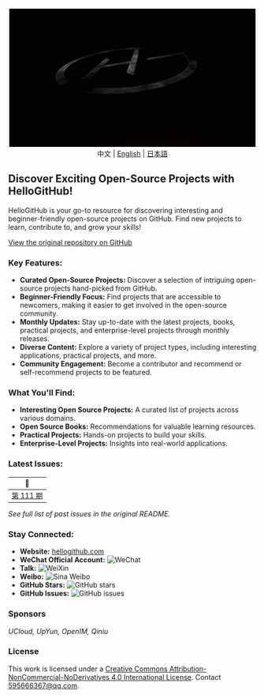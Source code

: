 <p align="center">
  <img src="https://raw.githubusercontent.com/521xueweihan/img_logo/master/logo/readme.gif"/>
  <br>中文 | <a href="README_en.md">English</a> | <a href="README_ja.md">日本語</a>
</p>

## Discover Exciting Open-Source Projects with HelloGitHub!

HelloGitHub is your go-to resource for discovering interesting and beginner-friendly open-source projects on GitHub.  Find new projects to learn, contribute to, and grow your skills!

[View the original repository on GitHub](https://github.com/521xueweihan/HelloGitHub)

### Key Features:

*   **Curated Open-Source Projects:** Discover a selection of intriguing open-source projects hand-picked from GitHub.
*   **Beginner-Friendly Focus:**  Find projects that are accessible to newcomers, making it easier to get involved in the open-source community.
*   **Monthly Updates:** Stay up-to-date with the latest projects, books, practical projects, and enterprise-level projects through monthly releases.
*   **Diverse Content:** Explore a variety of project types, including interesting applications, practical projects, and more.
*   **Community Engagement:**  Become a contributor and recommend or self-recommend projects to be featured.

### What You'll Find:

*   **Interesting Open Source Projects:** A curated list of projects across various domains.
*   **Open Source Books:** Recommendations for valuable learning resources.
*   **Practical Projects:** Hands-on projects to build your skills.
*   **Enterprise-Level Projects:** Insights into real-world applications.

### Latest Issues:

| :card_index: | 
| ------- | 
| [第 111 期](/content/HelloGitHub111.md) |

*See full list of past issues in the original README.*

### Stay Connected:

*   **Website:** [hellogithub.com](https://hellogithub.com/)
*   **WeChat Official Account:** <img src="https://cdn.jsdelivr.net/gh/521xueweihan/img_logo@main/logo/weixin.png" alt="WeChat">
*   **Talk:** <img src="https://img.shields.io/badge/Talk-%E5%BE%AE%E4%BF%A1%E7%BE%A4-brightgreen.svg?style=popout-square" alt="WeiXin">
*   **Weibo:** <img src="https://img.shields.io/badge/%E6%96%B0%E6%B5%AA-Weibo-red.svg?style=popout-square" alt="Sina Weibo">
*   **GitHub Stars:** <img src="https://img.shields.io/github/stars/521xueweihan/HelloGitHub.svg?style=popout-square" alt="GitHub stars">
*   **GitHub Issues:** <img src="https://img.shields.io/github/issues/521xueweihan/HelloGitHub.svg?style=popout-square" alt="GitHub issues">

### Sponsors

*UCloud, UpYun, OpenIM, Qiniu*

### License

This work is licensed under a <a rel="license" href="https://creativecommons.org/licenses/by-nc-nd/4.0/deed.zh">Creative Commons Attribution-NonCommercial-NoDerivatives 4.0 International License</a>.  Contact <a href="mailto:595666367@qq.com">595666367@qq.com</a>.